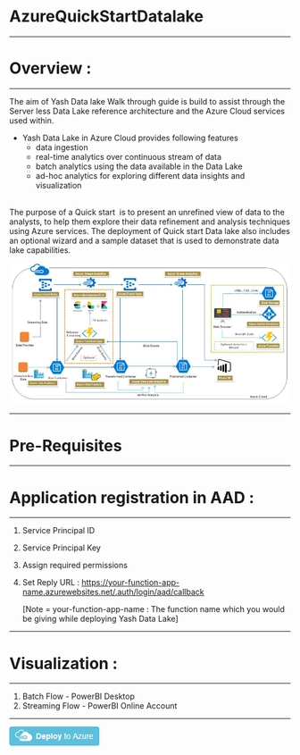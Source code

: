 # AzureQuickStartDatalake

--------------------------------------------------------------------------
# Overview :
--------------------------------------------------------------------------
The aim of Yash Data lake Walk through guide is build to assist  through the Server less Data Lake reference architecture and the Azure Cloud services used within. 
- Yash Data Lake in Azure Cloud provides following features
	* data ingestion
	* real-time analytics over continuous stream of data
	* batch analytics using the data available in the Data Lake
	* ad-hoc analytics for exploring different data insights and visualization 
<br />
The purpose of a Quick start  is to present an unrefined view of data to the analysts, to help them explore their data refinement and analysis techniques using Azure services.
The deployment  of Quick start Data lake also includes an optional wizard and a sample dataset that is used  to demonstrate data lake capabilities.

![alt text](https://raw.githubusercontent.com/KuldeepShikhare/AzureQuickStartDatalake/sandbox/scripts/images/Step_1_Get_Started.JPG)

--------------------------------------------------------------------------
# Pre-Requisites
--------------------------------------------------------------------------
# Application registration in AAD :
--------------------------------------------------------------------------
1. Service Principal ID
2. Service Principal Key
3. Assign required permissions
4. Set Reply URL :
	https://your-function-app-name.azurewebsites.net/.auth/login/aad/callback
	
	[Note = your-function-app-name : The function name which you would be giving while deploying Yash Data Lake]
	
--------------------------------------------------------------------------
# Visualization :
--------------------------------------------------------------------------
1. Batch Flow - PowerBI Desktop
2. Streaming Flow - PowerBI Online Account
--------------------------------------------------------------------------
<a href="https://portal.azure.com/#create/Microsoft.Template/uri/https%3A%2F%2Fraw.githubusercontent.com%2FKuldeepShikhare%2FAzureQuickStartDatalake%2Fsandbox%2FazureDeploy.json" target="_blank">
<img src="https://raw.githubusercontent.com/Azure/azure-quickstart-templates/master/1-CONTRIBUTION-GUIDE/images/deploytoazure.png"/>
</a>
